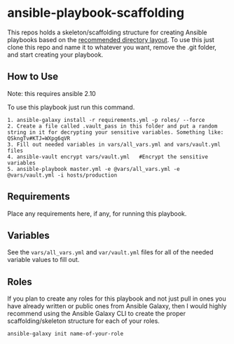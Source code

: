 ansible-playbook-scaffolding
=========

This repos holds a skeleton/scaffolding structure for creating Ansible playbooks based on the [recommended directory layout](http://docs.ansible.com/ansible/latest/user_guide/playbooks_best_practices.html#directory-layout). To use this just clone this repo and name it to whatever you want, remove the .git folder, and start creating your playbook.


How to Use
------------

Note: this requires ansible 2.10

To use this playbook just run this command.

	1. ansible-galaxy install -r requirements.yml -p roles/ --force
	2. Create a file called .vault_pass in this folder and put a random string in it for decrypting your sensitive variables. Something like: QSkngTv#KTJ=WXpg6qVR
	3. Fill out needed variables in vars/all_vars.yml and vars/vault.yml files
	4. ansible-vault encrypt vars/vault.yml   #Encrypt the sensitive variables
	5. ansible-playbook master.yml -e @vars/all_vars.yml -e @vars/vault.yml -i hosts/production


Requirements
------------

Place any requirements here, if any, for running this playbook.

Variables
------------

See the `vars/all_vars.yml` and `var/vault.yml` files for all of the needed variable values to fill out.


Roles
------------

If you plan to create any roles for this playbook and not just pull in ones you have already written or public ones from Ansible Galaxy, then I would highly recommend using the Ansible Galaxy CLI to create the proper scaffolding/skeleton structure for each of your roles.

	ansible-galaxy init name-of-your-role

